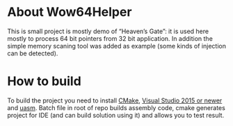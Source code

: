 # About Wow64Helper
This is small project is mostly demo of “Heaven’s Gate”: it is used here mostly to process 64 bit pointers from 32 bit application. 
In addition the simple memory scaning tool was added as example (some kinds of injection can be detected).

# How to build
To build the project you need to install [CMake](https://cmake.org/download/), [Visual Studio 2015 or newer](https://visualstudio.microsoft.com/ru/downloads/) 
and [uasm](http://www.terraspace.co.uk/uasm.html). Batch file in root of repo builds assembly code, cmake generates project for IDE (and can build solution using it) 
and allows you to test result.
